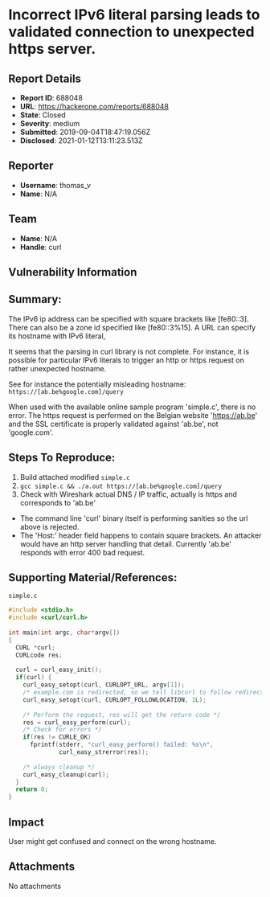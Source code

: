 # Incorrect IPv6 literal parsing leads to validated connection to unexpected https server.

## Report Details
- **Report ID**: 688048
- **URL**: https://hackerone.com/reports/688048
- **State**: Closed
- **Severity**: medium
- **Submitted**: 2019-09-04T18:47:19.056Z
- **Disclosed**: 2021-01-12T13:11:23.513Z

## Reporter
- **Username**: thomas_v
- **Name**: N/A

## Team
- **Name**: N/A
- **Handle**: curl

## Vulnerability Information
## Summary:
The IPv6 ip address can be specified with square brackets like [fe80::3]. There can also be a zone id specified like [fe80::3%15]. A URL can specify its hostname with IPv6 literal,

It seems that the parsing in curl library is not complete. For instance, it is possible for particular IPv6 literals to trigger an http or https request on rather unexpected hostname.

See for instance the potentially misleading hostname:
`https://[ab.be%google.com]/query`

When used with the available online sample program 'simple.c', there is no error. The https request is performed on the Belgian website 'https://ab.be' and the SSL certificate is properly validated against 'ab.be', not 'google.com'.

## Steps To Reproduce:

  1. Build attached modified `simple.c`
  2. `gcc simple.c && ./a.out https://[ab.be%google.com]/query`
  3. Check with Wireshark actual DNS / IP traffic, actually is https and corresponds to 'ab.be'

- The command line 'curl' binary itself is performing sanities so the url above is rejected.
- The 'Host:' header field happens to contain square brackets. An attacker would have an http server handling that detail. Currently 'ab.be' responds with error 400 bad request.

## Supporting Material/References:
`simple.c`
```c
#include <stdio.h>
#include <curl/curl.h>
 
int main(int argc, char*argv[])
{
  CURL *curl;
  CURLcode res;
 
  curl = curl_easy_init();
  if(curl) {
    curl_easy_setopt(curl, CURLOPT_URL, argv[1]);
    /* example.com is redirected, so we tell libcurl to follow redirection */ 
    curl_easy_setopt(curl, CURLOPT_FOLLOWLOCATION, 1L);
 
    /* Perform the request, res will get the return code */ 
    res = curl_easy_perform(curl);
    /* Check for errors */ 
    if(res != CURLE_OK)
      fprintf(stderr, "curl_easy_perform() failed: %s\n",
              curl_easy_strerror(res));
 
    /* always cleanup */ 
    curl_easy_cleanup(curl);
  }  
  return 0; 
}
```

## Impact

User might get confused and connect on the wrong hostname.

## Attachments
No attachments
